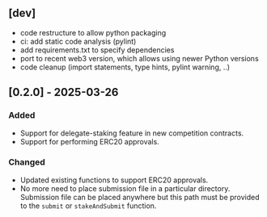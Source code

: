 ## [dev]
- code restructure to allow python packaging
- ci: add static code analysis (pylint)
- add requirements.txt to specify dependencies
- port to recent web3 version, which allows using newer Python versions
- code cleanup (import statements, type hints, pylint warning, ..)

## [0.2.0] - 2025-03-26
### Added
- Support for delegate-staking feature in new competition contracts.
- Support for performing ERC20 approvals.

### Changed
- Updated existing functions to support ERC20 approvals.
- No more need to place submission file in a particular directory. Submission file can be placed anywhere but this path must be provided to the `submit` or `stakeAndSubmit` function.